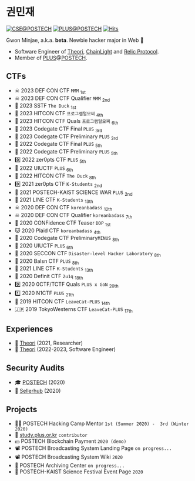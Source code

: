 권민재
===
[![CSE@POSTECH](https://img.shields.io/badge/Computer%20Science%20&%20Engineering-POSTECH-c80150)](https://cse.postech.ac.kr)
[![PLUS@POSTECH](https://img.shields.io/badge/PLUS-POSTECH-000000)](https://plus.or.kr)
[![Hits](https://hits.seeyoufarm.com/api/count/incr/badge.svg?url=https%3A%2F%2Fgithub.com%2Fbetarixm&count_bg=%235200FF&title_bg=%23555555&icon=instacart.svg&icon_color=%23E7E7E7&title=hits&edge_flat=false)](https://hits.seeyoufarm.com)

Gwon Minjae, a.k.a. **beta**. Newbie hacker major in Web 🥴

- Software Engineer of [Theori](https://theori.io/), [ChainLight](https://chainlight.io/) and [Relic Protocol](https://relicprotocol.com/).
- Member of [PLUS](https://plus.or.kr)@[POSTECH](https://postech.ac.kr).

## CTFs
- ☠ 2023 DEF CON CTF `MMM` <sub>1st</sub>
- ☠ 2023 DEF CON CTF Qualifier `MMM` <sub>2nd</sub>
- 📱 2023 SSTF `The Duck` <sub>1st</sub>
- 🦆 2023 HITCON CTF `프로그램털모찌` <sub>4th</sub>
- 🦆 2023 HITCON CTF Quals `프로그램털모찌` <sub>6th</sub>
- 🦋 2023 Codegate CTF Final `PLUS` <sub>3rd</sub>
- 🦋 2023 Codegate CTF Preliminary `PLUS` <sub>3rd</sub>
- 🦋 2022 Codegate CTF Final `PLUS` <sub>5th</sub>
- 🦋 2022 Codegate CTF Preliminary `PLUS` <sub>5th</sub>
- 0️⃣ 2022 zer0pts CTF `PLUS` <sub>5th</sub>
- 🦊 2022 UIUCTF `PLUS` <sub>6th</sub>
- 🦆 2022 HITCON CTF `The Duck` <sub>8th</sub>
- 0️⃣ 2021 zer0pts CTF `K-Students` <sub>2nd</sub>
- 🦅 2021 POSTECH-KAIST SCIENCE WAR `PLUS` <sub>2nd</sub>
- 🥑 2021 LINE CTF `K-Students` <sub>13th</sub>
- ☠ 2020 DEF CON CTF `koreanbadass` <sub>12th</sub>
- ☠ 2020 DEF CON CTF Qualifier `koreanbadass` <sub>7th</sub>
- 🐶 2020 CONFidence CTF Teaser `DDP` <sub>1st</sub>
- 🐱 2020 Plaid CTF `koreanbadass` <sub>4th</sub>
- 🦋 2020 Codegate CTF Preliminary`MINUS` <sub>8th</sub>
- 🦊 2020 UIUCTF `PLUS` <sub>6th</sub>
- 🐨 2020 SECCON CTF `Disaster-level Hacker Laboratory` <sub>8th</sub>
- 🐯 2020 Balsn CTF `PLUS` <sub>8th</sub>
- 🥑 2021 LINE CTF `K-Students` <sub>13th</sub>
- 🐹 2020 Definit CTF `2u1q` <sub>18th</sub>
- 0️⃣ 2020 0CTF/TCTF Quals `PLUS x GoN` <sub>20th</sub>
- 1️⃣ 2020 N1CTF `PLUS` <sub>21th</sub>
- 🦆 2019 HITCON CTF `LeaveCat-PLUS` <sub>14th<sub/>
- 🇯🇵 2019 TokyoWesterns CTF `LeaveCat-PLUS` <sub>17th<sub/>

## Experiences
- 🦆 [Theori](https://theori.io/) (2021, Researcher)
- 🦆 [Theori](https://theori.io/) (2022-2023, Software Engineer)

## Security Audits
- 🎓 [POSTECH](https://www.postech.ac.kr/eng/) (2020)
- 🛒 [Sellerhub](https://sellerhub.co.kr/) (2020)

## Projects
- 🧑‍🏫 POSTECH Hacking Camp Mentor `1st (Summer 2020) -  3rd (Winter 2020)`
- 📕 [study.plus.or.kr](https://github.com/PLUS-POSTECH/study.plus.or.kr) `contributor`
- 💵 POSTECH Blockchain Payment `2020 (demo)`
- 📽 POSTECH Broadcasting System Landing Page `on progress...`
- 📽 POSTECH Broadcasting System Wiki `2020`
- 💾 POSTECH Archiving Center `on progress...`
- 🎉 POSTECH-KAIST Science Festival Event Page `2020`
